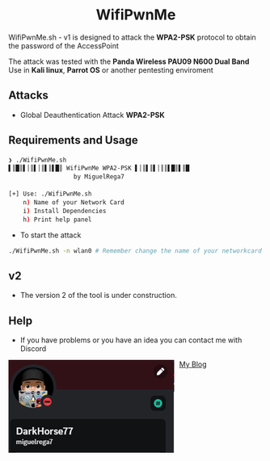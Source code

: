<p align="center">
  <h1 align="center">WifiPwnMe</h1>
</p>

WifiPwnMe.sh - v1 is designed to attack the **WPA2-PSK** protocol to obtain the password of the AccessPoint

The attack was tested with the **Panda Wireless PAU09 N600 Dual Band** 
Use in **Kali linux**, **Parrot OS** or another pentesting enviroment

## Attacks

- Global Deauthentication Attack **WPA2-PSK**

## Requirements and Usage

```bash
❯ ./WifiPwnMe.sh
▌║█║▌│║▌│║▌║▌█║ WifiPwnMe WPA2-PSK ▌│║▌║▌│║║▌█║▌║█
                  by MiguelRega7             

[+] Use: ./WifiPwnMe.sh
	n) Name of your Network Card
	i) Install Dependencies
	h) Print help panel
```

- To start the attack

```bash
./WifiPwnMe.sh -n wlan0 # Remember change the name of your networkcard
```

## v2

- The version 2 of the tool is under construction.

## Help 

- If you have problems or you have an idea you can contact me with Discord

<p align="center">
<img src="contact.png"
        style="float: left; margin-right: 10px;" />
</p>

[My Blog](https://mikerega7.github.io)
